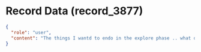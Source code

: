 # Record Data (record_3877)

```json
{
  "role": "user",
  "content": "The things I wantd to endo in the explore phase .. what do you think? Doies it seem consructive\n"
}
```

